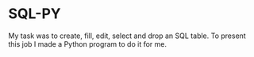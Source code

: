 # SQL-PY
My task was to create, fill, edit, select and drop an SQL table. To present this job I made a Python program to do it for me. 
